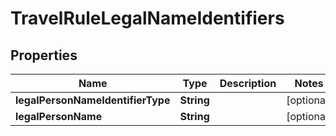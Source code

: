 

# TravelRuleLegalNameIdentifiers


## Properties

| Name | Type | Description | Notes |
|------------ | ------------- | ------------- | -------------|
|**legalPersonNameIdentifierType** | **String** |  |  [optional] |
|**legalPersonName** | **String** |  |  [optional] |



